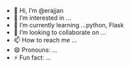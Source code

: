 - 👋 Hi, I’m @erajjan
- 👀 I’m interested in ...
- 🌱 I’m currently learning ...python, Flask
- 💞️ I’m looking to collaborate on ...
- 📫 How to reach me ...
- 😄 Pronouns: ...
- ⚡ Fun fact: ...

<!---
erajjan/erajjan is a ✨ special ✨ repository because its `README.md` (this file) appears on your GitHub profile.
You can click the Preview link to take a look at your changes.
--->
